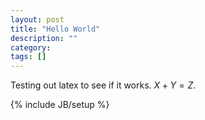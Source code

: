 ```yaml
---
layout: post
title: "Hello World"
description: ""
category: 
tags: []
---
```


Testing out latex to see if it works. $X + Y = Z$. 

{% include JB/setup %}
